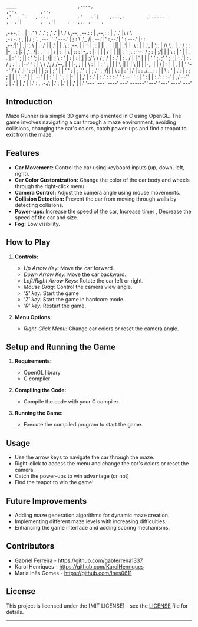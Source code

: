 #                                                                                                                                      
    ____                       ,----,                                                    ,--.         ,--.                      
    ,'  , `.   ,---,           .'   .`|    ,---,.        ,-.----.                        ,--.'|       ,--.'|    ,---,.,-.----.    
 ,-+-,.' _ |  '  .' \       .'   .'   ;  ,'  .' |        \    /  \           ,--,    ,--,:  : |   ,--,:  : |  ,'  .' |\    /  \   
,-+-. ; , || / ; '. ,---, ' .',---.' | ; : \ ,'_ /| ,--.'| ' :,--.'| ' :,---.' |; : \
,--.'|' | ;|: : \ | : ./ | | .' | | .\ : .--. | | : | : : | || : : | || | .'| | .\ :
| | ,', | ':: | /\ \ ; | .' / : : |-, . : |: | ,'_ /| : . | : | \ | :: | \ | :: : |-,. : |: |
| | / | | ||| : ' ;. :---' / ; : | ;/| | | \ : | ' | | . . | : ' '; || : ' '; |: | ;/|| | \ : ' | : | : |,| | ;/ \ \ / ; / | : .' | : . / | | ' | | | ' ' ;. ;' ' ;. ;| : .'| : . / ; . | ; |--' ' : | \ \ ,'; / /--, | | |-, ; | | \ : | | : ' ; | | | \ || | | \ || | |-,; | | \ | : | | , | | ' '--' / / / .| ' : ;/| | | ;\ | ; ' | | ' ' : | ; .'' : | ; .'' : ;/|| | \ :
| : ' |/ | : : ./__; : | | \ : ' | .': | : ; ; | | | '--' | | '--' | | : ' | .'
; | |-' | | ,' | : .' | : .' : : :-' ' : --' ' : | ' : | | : .': : :-'
| ;/ --'' ; | .' | | ,' | |.' : , .-./; |.' ; |.' | | ,' | |.' '---' ---' ----' ---' ------' '---' '---' ----' ---'
## Introduction
Maze Runner is a simple 3D game implemented in C using OpenGL. The game involves navigating a car through a maze environment, avoiding collisions, changing the car's colors, catch power-ups and find a teapot to exit from the maze.

## Features
- **Car Movement:** Control the car using keyboard inputs (up, down, left, right).
- **Car Color Customization:** Change the color of the car body and wheels through the right-click menu.
- **Camera Control:** Adjust the camera angle using mouse movements.
- **Collision Detection:** Prevent the car from moving through walls by detecting collisions.
- **Power-ups:** Increase the speed of the car, Increase timer , Decrease the speed of the car and size.
- **Fog:** Low visibility.

## How to Play
1. **Controls:**
    - *Up Arrow Key:* Move the car forward.
    - *Down Arrow Key:* Move the car backward.
    - *Left/Right Arrow Keys:* Rotate the car left or right.
    - *Mouse Drag:* Control the camera view angle.
    - *'S' key:* Start the game
    - *'Z' key:* Start the game in hardcore mode.
    - *'R' key:* Restart the game.

2. **Menu Options:**
    - *Right-Click Menu:* Change car colors or reset the camera angle.

## Setup and Running the Game
1. **Requirements:**
    - OpenGL library
    - C compiler

2. **Compiling the Code:**
    - Compile the code with your C compiler.

3. **Running the Game:**
    - Execute the compiled program to start the game.

## Usage
- Use the arrow keys to navigate the car through the maze.
- Right-click to access the menu and change the car's colors or reset the camera.
- Catch the power-ups to win advantage (or not)
- Find the teapot to win the game!

## Future Improvements
- Adding maze generation algorithms for dynamic maze creation.
- Implementing different maze levels with increasing difficulties.
- Enhancing the game interface and adding scoring mechanisms.

## Contributors
- Gabriel Ferreira - https://github.com/gabferreira1337
- Karol Henriques - https://github.com/KarolHenriques
- Maria Inês Gomes - https://github.com/Ines0611

## License
This project is licensed under the [MIT LICENSE] - see the [LICENSE](link-to-license-file) file for details.

---
